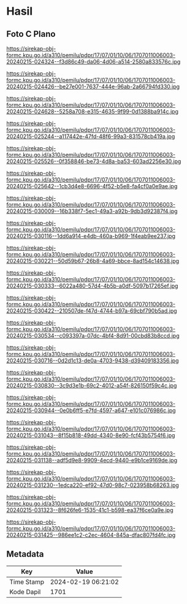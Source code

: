 # Hasil

## Foto C Plano

https://sirekap-obj-formc.kpu.go.id/a310/pemilu/pdpr/17/07/01/10/06/1707011006003-20240215-024324--f3d86c49-da06-4d06-a514-2580a833576c.jpg

https://sirekap-obj-formc.kpu.go.id/a310/pemilu/pdpr/17/07/01/10/06/1707011006003-20240215-024426--be27e001-7637-444e-96ab-2a66794fd330.jpg

https://sirekap-obj-formc.kpu.go.id/a310/pemilu/pdpr/17/07/01/10/06/1707011006003-20240215-024628--5258a708-e315-4635-9f99-0d1388ba914c.jpg

https://sirekap-obj-formc.kpu.go.id/a310/pemilu/pdpr/17/07/01/10/06/1707011006003-20240215-025244--a117442e-47fd-48f6-99a3-831578cb419a.jpg

https://sirekap-obj-formc.kpu.go.id/a310/pemilu/pdpr/17/07/01/10/06/1707011006003-20240215-025526--0f358846-be73-4d8a-ba53-603ad2256e30.jpg

https://sirekap-obj-formc.kpu.go.id/a310/pemilu/pdpr/17/07/01/10/06/1707011006003-20240215-025642--1cb3d4e8-6696-4f52-b5e8-fa4cf0a0e9ae.jpg

https://sirekap-obj-formc.kpu.go.id/a310/pemilu/pdpr/17/07/01/10/06/1707011006003-20240215-030009--16b338f7-5ec1-49a3-a92b-9db3d92387f4.jpg

https://sirekap-obj-formc.kpu.go.id/a310/pemilu/pdpr/17/07/01/10/06/1707011006003-20240215-030116--1dd6a914-e4db-460a-b969-1f4eab9ee237.jpg

https://sirekap-obj-formc.kpu.go.id/a310/pemilu/pdpr/17/07/01/10/06/1707011006003-20240215-030221--50d59b67-26b8-4a69-bbce-8ad154c14638.jpg

https://sirekap-obj-formc.kpu.go.id/a310/pemilu/pdpr/17/07/01/10/06/1707011006003-20240215-030333--6022a480-57d4-4b5b-a0df-5097b17265ef.jpg

https://sirekap-obj-formc.kpu.go.id/a310/pemilu/pdpr/17/07/01/10/06/1707011006003-20240215-030422--210507de-f47d-4744-b97a-69cbf790b5ad.jpg

https://sirekap-obj-formc.kpu.go.id/a310/pemilu/pdpr/17/07/01/10/06/1707011006003-20240215-030534--c093397a-07dc-4bf4-8d91-00cbd83b8ccd.jpg

https://sirekap-obj-formc.kpu.go.id/a310/pemilu/pdpr/17/07/01/10/06/1707011006003-20240215-030716--0d2d1c13-de0a-4703-9438-d39409183356.jpg

https://sirekap-obj-formc.kpu.go.id/a310/pemilu/pdpr/17/07/01/10/06/1707011006003-20240215-030830--3c9d3e1b-69c2-4012-a54f-826150f59c4c.jpg

https://sirekap-obj-formc.kpu.go.id/a310/pemilu/pdpr/17/07/01/10/06/1707011006003-20240215-030944--0e0b6ff5-e7fd-4597-a647-e101c076986c.jpg

https://sirekap-obj-formc.kpu.go.id/a310/pemilu/pdpr/17/07/01/10/06/1707011006003-20240215-031043--8f15b818-49dd-4340-8e90-fcf43b5754f6.jpg

https://sirekap-obj-formc.kpu.go.id/a310/pemilu/pdpr/17/07/01/10/06/1707011006003-20240215-031138--adf5d9e8-9909-4ecd-9440-e9b1ce9169de.jpg

https://sirekap-obj-formc.kpu.go.id/a310/pemilu/pdpr/17/07/01/10/06/1707011006003-20240215-031230--1edca220-ef92-47d0-98c7-023958b68263.jpg

https://sirekap-obj-formc.kpu.go.id/a310/pemilu/pdpr/17/07/01/10/06/1707011006003-20240215-031323--8f626fe6-1535-41c1-b598-ea37f6ce0a9e.jpg

https://sirekap-obj-formc.kpu.go.id/a310/pemilu/pdpr/17/07/01/10/06/1707011006003-20240215-031425--986ee1c2-c2ec-4604-845a-dfac807fd4fc.jpg


## Metadata

| Key        | Value               |
| ---------- | ------------------- |
| Time Stamp | 2024-02-19 06:21:02 |
| Kode Dapil | 1701                |



